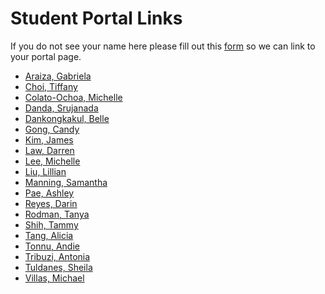 Student Portal Links
====================

If you do not see your name here please fill out this [form](https://docs.google.com/forms/d/114ejiQNE6rxdEqqXBhyFEPx3L_HIoxoYx1GjLEMpInY/viewform) so we can link to your portal page.


- [Araiza, Gabriela](https://garaiza.github.io/ex1/index.html)
- [Choi, Tiffany](https://choitiffany.github.io/ex1/index.html)
- [Colato-Ochoa, Michelle](https://mcolato8.github.io/ex1/index.html)
- [Danda, Srujanada](http://srujanada.github.io/ex1/)
- [Dankongkakul, Belle](https://bdankul.github.io/portal)
- [Gong, Candy](http://cagong.github.io/ex1/index.html)
- [Kim, James](https://jameskim1093.github.io/ex1/index.html)
- [Law, Darren](http://darrenlaw.github.io/ex1/index.html)
- [Lee, Michelle](http://michelleplee.github.io/ex1/)
- [Liu, Lillian](https://github.com/lillianl/ex1.git)
- [Manning, Samantha](http://samanning.github.io/ex1/index.html)
- [Pae, Ashley](https://ashleypae.github.io/ex1/)
- [Reyes, Darin](http://dereyes.github.io/ex1/index.html)
- [Rodman, Tanya](http://tjrodman.github.io/des157/index.html)
- [Shih, Tammy](http://tmshih21.github.io/ex1/index.html)
- [Tang, Alicia](https://alitang.github.io/ex1)
- [Tonnu, Andie](http://atonnu.github.io/ex1/)
- [Tribuzi, Antonia](http://artribuz.github.io/ex1/)
- [Tuldanes, Sheila](https://sheilatuldanes.github.io/ex1/index.html)
- [Villas, Michael](http://mavillas.github.io/ex1/)
